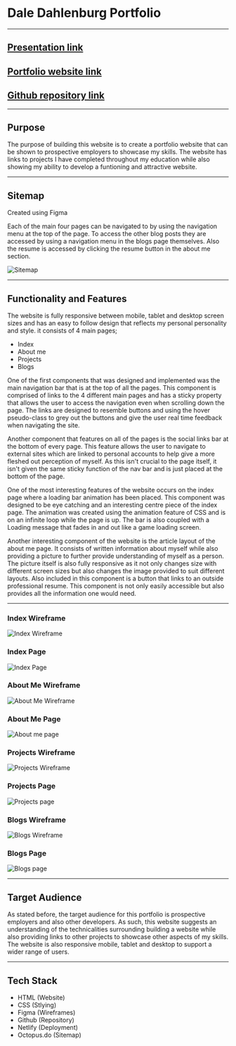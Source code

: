 # Dale Dahlenburg Portfolio

---

## [Presentation link](https://vimeo.com/743878092)

## [Portfolio website link](https://dale-dahlenburg-portfolio.netlify.app/)

## [Github repository link](https://github.com/daledburg/dale-portfolio)

---

## Purpose

The purpose of building this website is to create a portfolio website that can be shown to prospective employers to showcase my skills. The website has links to projects I have completed throughout my education while also showing my ability to develop a funtioning and attractive website.

---

## Sitemap

Created using Figma

Each of the main four pages can be navigated to by using the navigation menu at the top of the page. To access the other blog posts they are accessed by using a navigation menu in the blogs page themselves. Also the resume is accessed by clicking the resume button in the about me section.

![Sitemap](images/Sitemap-portfolio.png)

---

## Functionality and Features

The website is fully responsive between mobile, tablet and desktop screen sizes and has an easy to follow design that reflects my personal personality and style. it consists of 4 main pages;

- Index
- About me
- Projects
- Blogs

One of the first components that was designed and implemented was the main navigation bar that is at the top of all the pages. This component is comprised of links to the 4 different main pages and has a sticky property that allows the user to access the navigation even when scrolling down the page. The links are designed to resemble buttons and using the hover pseudo-class to grey out the buttons and give the user real time feedback when navigating the site.

Another component that features on all of the pages is the social links bar at the bottom of every page. This feature allows the user to navigate to external sites which are linked to personal accounts to help give a more fleshed out perception of myself. As this isn't crucial to the page itself, it isn't given the same sticky function of the nav bar and is just placed at the bottom of the page.

One of the most interesting features of the website occurs on the index page where a loading bar animation has been placed. This component was designed to be eye catching and an interesting centre piece of the index page. The animation was created using the animation feature of CSS and is on an infinite loop while the page is up. The bar is also coupled with a Loading message that fades in and out like a game loading screen.

Another interesting component of the website is the article layout of the about me page. It consists of written information about myself while also providing a picture to further provide understanding of myself as a person. The picture itself is also fully responsive as it not only changes size with different screen sizes but also changes the image provided to suit different layouts. Also included in this component is a button that links to an outside professional resume. This component is not only easily accessible but also provides all the information one would need.

---

### Index Wireframe

![Index Wireframe](images/index-wireframe.png)

### Index Page

![Index Page](images/index-screenshot-crop.png)

### About Me Wireframe

![About Me Wireframe](images/about-me-wireframe.png)

### About Me Page

![About me page](images/about-me-screenshot-crop.png)

### Projects Wireframe

![Projects Wireframe](images/projects-wireframe.png)

### Projects Page

![Projects page](images/projects-screenshot-crop.png)

### Blogs Wireframe

![Blogs Wireframe](images/blogs-wireframe.png)

### Blogs Page

![Blogs page](images/blogs-screenshot-crop.png)

---

## Target Audience

As stated before, the target audience for this portfolio is prospective employers and also other developers. As such, this website suggests an understanding of the technicalities surrounding building a website while also providing links to other projects to showcase other aspects of my skills. The website is also responsive mobile, tablet and desktop to support a wider range of users.

---

## Tech Stack

- HTML (Website)
- CSS (Stlying)
- Figma (Wireframes)
- Github (Repository)
- Netlify (Deployment)
- Octopus.do (Sitemap)

